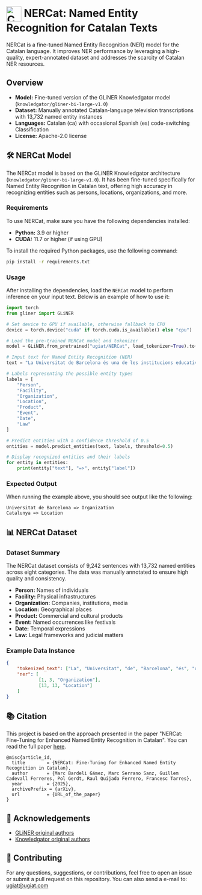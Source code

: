 
# <img src="https://openmoji.org/data/color/svg/1F3F4-E0065-E0073-E0063-E0074-E007F.svg" alt="Catalan Flag" width="40" height="40" style="vertical-align: middle;"> NERCat: Named Entity Recognition for Catalan Texts

NERCat is a fine-tuned Named Entity Recognition (NER) model for the Catalan language. It improves NER performance by leveraging a high-quality, expert-annotated dataset and addresses the scarcity of Catalan NER resources.

## Overview

- **Model:** Fine-tuned version of the GLiNER Knowledgator model (`knowledgator/gliner-bi-large-v1.0`)
- **Dataset:** Manually annotated Catalan-language television transcriptions with 13,732 named entity instances
- **Languages:** Catalan (ca) with occasional Spanish (es) code-switching
Classification
- **License:**  Apache-2.0 license


## 🛠️ NERCat Model
The NERCat model is based on the GLiNER Knowledgator architecture (`knowledgator/gliner-bi-large-v1.0`). It has been fine-tuned specifically for Named Entity Recognition in Catalan text, offering high accuracy in recognizing entities such as persons, locations, organizations, and more.

### Requirements 
To use NERCat, make sure you have the following dependencies installed:

- **Python:** 3.9 or higher
- **CUDA:** 11.7 or higher (if using GPU)

To install the required Python packages, use the following command:

```bash
pip install -r requirements.txt
```

### Usage
After installing the dependencies, load the `NERCat` model to perform inference on your input text. Below is an example of how to use it:

```python
import torch
from gliner import GLiNER

# Set device to GPU if available, otherwise fallback to CPU
device = torch.device("cuda" if torch.cuda.is_available() else "cpu")

# Load the pre-trained NERCat model and tokenizer
model = GLiNER.from_pretrained("ugiat/NERCat", load_tokenizer=True).to(device)

# Input text for Named Entity Recognition (NER)
text = "La Universitat de Barcelona és una de les institucions educatives més importants de Catalunya."

# Labels representing the possible entity types
labels = [
    "Person",
    "Facility",
    "Organization",
    "Location",
    "Product",
    "Event",
    "Date",
    "Law"
]

# Predict entities with a confidence threshold of 0.5
entities = model.predict_entities(text, labels, threshold=0.5)

# Display recognized entities and their labels
for entity in entities:
    print(entity["text"], "=>", entity["label"])
```

### Expected Output
When running the example above, you should see output like the following:

```plaintext
Universitat de Barcelona => Organization
Catalunya => Location
```

## 📊 NERCat Dataset 

### Dataset Summary
The NERCat dataset consists of 9,242 sentences with 13,732 named entities across eight categories. The data was manually annotated to ensure high quality and consistency.

- **Person:** Names of individuals
- **Facility:** Physical infrastructures
- **Organization:** Companies, institutions, media
- **Location:** Geographical places
- **Product:** Commercial and cultural products
- **Event:** Named occurrences like festivals
- **Date:** Temporal expressions
- **Law:** Legal frameworks and judicial matters

### Example Data Instance

```json
{
    "tokenized_text": ["La", "Universitat", "de", "Barcelona", "és", "una", "de", "les", "institucions", "educatives", "més", "importants", "de", "Catalunya", "."],
    "ner": [
            [1, 3, "Organization"],
            [13, 13, "Location"]
    ]
}
```

## 📚 Citation
This project is based on the approach presented in the paper "NERCat: Fine-Tuning for Enhanced Named Entity Recognition in Catalan". You can read the full paper [here](link-to-your-paper).

```
@misc{article_id,
  title        = {NERCat: Fine-Tuning for Enhanced Named Entity Recognition in Catalan},
  author       = {Marc Bardeli Gámez, Marc Serrano Sanz, Guillem Cadevall Ferreres, Pol Gerdt, Raul Quijada Ferrero, Francesc Tarres},
  year         = {2025},
  archivePrefix = {arXiv},
  url          = {URL_of_the_paper}
}
```

## 🙏 Acknowledgements

- [GLiNER original authors](https://github.com/urchade/GLiNER)
- [Knowledgator original authors](https://github.com/Knowledgator)

## 🤝 Contributing
For any questions, suggestions, or contributions, feel free to open an issue or submit a pull request on this repository. You can also send a e-mail to: ugiat@ugiat.com

